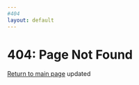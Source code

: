 ```yaml
---
#404
layout: default
---
```


# 404: Page Not Found

[Return to main page](https://www.adrianself.me)
updated
